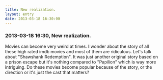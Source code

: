 ```yaml
---
title: New realization.
layout: entry
date: 2013-03-18 16:30:00
---
```

### 2013-03-18 16:30, New realization. 

Movies can become very weird at times. I wonder about the story of all these high rated imdb movies and most of them are ridiculous. Let's talk about "Shawshank Redemption". It was just another original story based on a prison escape but it's nothing compared to "Papilion" which is way more intriguing. Do these movies become popular because of the story, or the direction or it's just the cast that matters? 

